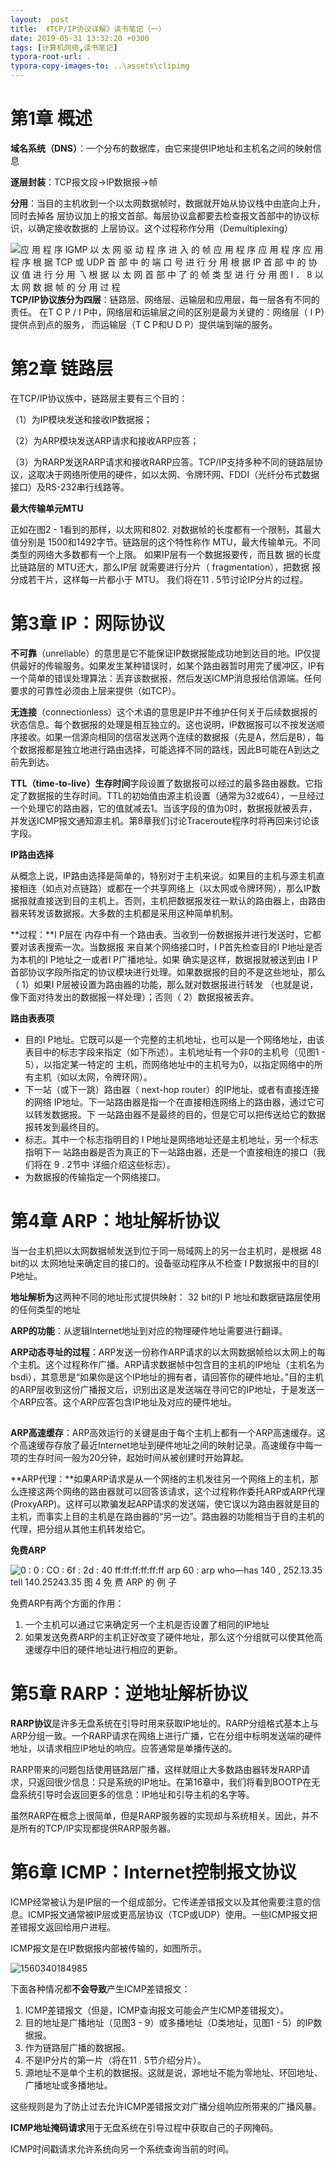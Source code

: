 ```yaml
---
layout:  post
title:  《TCP/IP协议详解》读书笔记（一）
date: 2019-05-31 13:32:20 +0300
tags: [计算机网络,读书笔记]
typora-root-url: .
typora-copy-images-to: ..\assets\clipimg
---
```


# 第1章 概述

 

**域名系统（DNS）**：一个分布的数据库，由它来提供IP地址和主机名之间的映射信息

 

**逐层封装**：TCP报文段→IP数据报→帧

**分用**：当目的主机收到一个以太网数据帧时，数据就开始从协议栈中由底向上升，同时去掉各 层协议加上的报文首部。每层协议盒都要去检查报文首部中的协议标识，以确定接收数据的 上层协议。这个过程称作分用（Demultiplexing）



![应 用 程 序  IGMP  以 太 网  驱 动 程 序  进 入 的 帧  应 用 程 序  应 用 程 序  应 用 程 序  根 据 TCP 或 UDP 首  部 中 的 端 口 号 进 行  分 用  根 据 IP 首 部 中 的 协  议 值 进 行 分 用  乁 根 据 以 太 网 首 部 中  了 的 帧 类 型 进 行 分 用  图 I ． 8 以 太 网 数 据 帧 的 分 用 过 程 ](/../assets/clipimg/clip_image001.png)**TCP/IP协议族分为四层**：链路层、网络层、运输层和应用层，每一层各有不同的责任。 在T C P / I P中，网络层和运输层之间的区别是最为关键的：网络层（ I P）提供点到点的服务， 而运输层（T C P和U D P）提供端到端的服务。 

 

# 第2章 链路层

 

在TCP/IP协议族中，链路层主要有三个目的：

（1）为IP模块发送和接收IP数据报；

（2）为ARP模块发送ARP请求和接收ARP应答；

（3）为RARP发送RARP请求和接收RARP应答。TCP/IP支持多种不同的链路层协议，这取决于网络所使用的硬件，如以太网、令牌环网、FDDI（光纤分布式数据接口）及RS-232串行线路等。

 

**最大传输单元MTU**

正如在图2 - 1看到的那样，以太网和802. 对数据帧的长度都有一个限制，其最大值分别是 1500和1492字节。链路层的这个特性称作 MTU，最大传输单元。不同类型的网络大多数都有一个上限。 如果IP层有一个数据报要传，而且数 据的长度比链路层的 MTU还大，那么IP层 就需要进行分片（ fragmentation），把数据 报分成若干片，这样每一片都小于 MTU。 我们将在11 . 5节讨论IP分片的过程。 

 

# 第3章 IP：网际协议

 

**不可靠**（unreliable）的意思是它不能保证IP数据报能成功地到达目的地。IP仅提供最好的传输服务。如果发生某种错误时，如某个路由器暂时用完了缓冲区，IP有一个简单的错误处理算法：丢弃该数据报，然后发送ICMP消息报给信源端。任何要求的可靠性必须由上层来提供（如TCP）。

**无连接**（connectionless）这个术语的意思是IP并不维护任何关于后续数据报的状态信息。每个数据报的处理是相互独立的。这也说明，IP数据报可以不按发送顺序接收。如果一信源向相同的信宿发送两个连续的数据报（先是A，然后是B），每个数据报都是独立地进行路由选择，可能选择不同的路线，因此B可能在A到达之前先到达。

 

 **TTL（time-to-live）生存时间**字段设置了数据报可以经过的最多路由器数。它指定了数据报的生存时间。TTL的初始值由源主机设置（通常为32或64），一旦经过一个处理它的路由器，它的值就减去1。当该字段的值为0时，数据报就被丢弃，并发送ICMP报文通知源主机。第8章我们讨论Traceroute程序时将再回来讨论该字段。

 

**IP路由选择**

从概念上说，IP路由选择是简单的，特别对于主机来说。如果目的主机与源主机直接相连（如点对点链路）或都在一个共享网络上（以太网或令牌环网），那么IP数据报就直接送到目的主机上。否则，主机把数据报发往一默认的路由器上，由路由器来转发该数据报。大多数的主机都是采用这种简单机制。

**过程：**I P层在 内存中有一个路由表。当收到一份数据报并进行发送时，它都要对该表搜索一次。当数据报 来自某个网络接口时，I P首先检查目的I P地址是否为本机的I P地址之一或者I P广播地址。如果 确实是这样，数据报就被送到由 I P首部协议字段所指定的协议模块进行处理。如果数据报的目的不是这些地址，那么（ 1）如果I P层被设置为路由器的功能，那么就对数据报进行转发 （也就是说，像下面对待发出的数据报一样处理）；否则（ 2）数据报被丢弃。 

**路由表表项**

- 目的I      P地址。它既可以是一个完整的主机地址，也可以是一个网络地址，由该表目中的标志字段来指定（如下所述）。主机地址有一个非0的主机号（见图1 -      5），以指定某一特定的 主机，而网络地址中的主机号为0，以指定网络中的所有主机（如以太网，令牌环网）。
-  下一站（或下一跳）路由器（ next-hop      router）的IP地址，或者有直接连接的网络 IP地址。下一站路由器是指一个在直接相连网络上的路由器，通过它可以转发数据报。下      一站路由器不是最终的目的，但是它可以把传送给它的数据报转发到最终目的。
-  标志。其中一个标志指明目的 I P地址是网络地址还是主机地址，另一个标志指明下一      站路由器是否为真正的下一站路由器，还是一个直接相连的接口（我们将在 9 . 2节中 详细介绍这些标志）。 
- 为数据报的传输指定一个网络接口。

 

# 第4章 ARP：地址解析协议

 

当一台主机把以太网数据帧发送到位于同一局域网上的另一台主机时，是根据 48 bit的以 太网地址来确定目的接口的。设备驱动程序从不检查 I P数据报中的目的I P地址。

 

**地址解析为**这两种不同的地址形式提供映射： 32 bit的I P 地址和数据链路层使用的任何类型的地址

 

**ARP的功能**：从逻辑Internet地址到对应的物理硬件地址需要进行翻译。

 

**ARP动态寻址的过程**：ARP发送一份称作ARP请求的以太网数据帧给以太网上的每个主机。这个过程称作广播。ARP请求数据帧中包含目的主机的IP地址（主机名为bsdi），其意思是“如果你是这个IP地址的拥有者，请回答你的硬件地址。”目的主机的ARP层收到这份广播报文后，识别出这是发送端在寻问它的IP地址，于是发送一个ARP应答。这个ARP应答包含IP地址及对应的硬件地址。

##  

**ARP高速缓存**：ARP高效运行的关键是由于每个主机上都有一个ARP高速缓存。这个高速缓存存放了最近Internet地址到硬件地址之间的映射记录。高速缓存中每一项的生存时间一般为20分钟，起始时间从被创建时开始算起。

 

**ARP代理：**如果ARP请求是从一个网络的主机发往另一个网络上的主机，那么连接这两个网络的路由器就可以回答该请求，这个过程称作委托ARP或ARP代理(ProxyARP)。这样可以欺骗发起ARP请求的发送端，使它误以为路由器就是目的主机，而事实上目的主机是在路由器的“另一边”。路由器的功能相当于目的主机的代理，把分组从其他主机转发给它。

 

**免费ARP**

![0 : 0 : CO : 6f : 2d : 40 ff:ff:ff:ff:ff:ff arp 60 :  arp who—has 140 , 252.13.35 tell 140.25243.35  图 4 免 费 ARP 的 例 子 ](/../assets/clipimg/clip_image002.png)

免费ARP有两个方面的作用：

1. 一个主机可以通过它来确定另一个主机是否设置了相同的IP地址
2. 如果发送免费ARP的主机正好改变了硬件地址，那么这个分组就可以使其他高速缓存中旧的硬件地址进行相应的更新。

 

# 第5章 RARP：逆地址解析协议

 

**RARP协议**是许多无盘系统在引导时用来获取IP地址的。RARP分组格式基本上与ARP分组一致。一个RARP请求在网络上进行广播，它在分组中标明发送端的硬件地址，以请求相应IP地址的响应。应答通常是单播传送的。

 

RARP带来的问题包括使用链路层广播，这样就阻止大多数路由器转发RARP请求，只返回很少信息：只是系统的IP地址。在第16章中，我们将看到BOOTP在无盘系统引导时会返回更多的信息：IP地址和引导主机的名字等。

 

虽然RARP在概念上很简单，但是RARP服务器的实现却与系统相关。因此，并不是所有的TCP/IP实现都提供RARP服务器。

 

# 第6章 ICMP：Internet控制报文协议

 

ICMP经常被认为是IP层的一个组成部分。它传递差错报文以及其他需要注意的信息。ICMP报文通常被IP层或更高层协议（TCP或UDP）使用。一些ICMP报文把差错报文返回给用户进程。

ICMP报文是在IP数据报内部被传输的，如图所示。

 ![1560340184985](/../assets/clipimg/1560340184985.png)

 下面各种情况都**不会导致**产生ICMP差错报文： 

1.  ICMP差错报文（但是，ICMP查询报文可能会产生ICMP差错报文）。
2.  目的地址是广播地址（见图3 - 9）或多播地址（D类地址，见图1 -      5）的IP数据报。 
3. 作为链路层广播的数据报。
4.  不是IP分片的第一片（将在11 . 5节介绍分片）。
5.  源地址不是单个主机的数据报。这就是说，源地址不能为零地址、环回地址、广播地址或多播地址。      

 

这些规则是为了防止过去允许ICMP差错报文对广播分组响应所带来的广播风暴。

 

**ICMP地址掩码请求**用于无盘系统在引导过程中获取自己的子网掩码。

 

ICMP时间戳请求允许系统向另一个系统查询当前的时间。

 

 

 

 

 

 

 

 

 

 

 

 

 

 

 

 